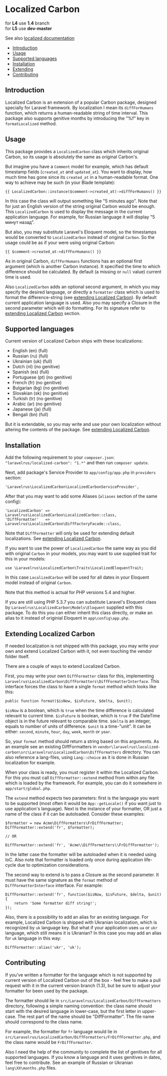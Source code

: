 # Localized Carbon

for **L4** use **1.4** branch   
for **L5** use **dev-master**

See also [localized documentation](docs)

+ [Introduction](#intro)
+ [Usage](#usage)
+ [Supported languages](#languages)
+ [Installation](#installation)
+ [Extending](#extending)
+ [Contributing](#contributing)

<a name="intro"></a>
## Introduction

Localized Carbon is an extension of a popular Carbon package, designed specially for Laravel framework. By localization I mean its `diffForHumans` function, which returns a human-readable string of time interval. This package also supports genitive months by introducing the "%f" key in `formatLocalized` method.

<a name="usage"></a>
## Usage

This package provides a `LocalizedCarbon` class which inherits original Carbon, so its usage is absolutely the same as original Carbon's.

But imagine you have a `Comment` model for example, which has default timestamp fields (`created_at` and `updated_at`). You want to display, how much time has gone since its `created_at` in a human-readable format. One way to achieve may be such (in your Blade template):

```
{{ LocalizedCarbon::instance($comment->created_at)->diffForHumans() }}
```

In this case the class will output something like "5 minutes ago". Note that for just an English version of the string original Carbon would be enough. This `LocalizedCarbon` is used to display the message in the current application language. For example, for Russian language it will display "5 минут назад".

But also, you may substitute Laravel's Eloquent model, so the timestamps would be converted to `LocalizedCarbon` instead of original `Carbon`. So the usage could be as if your were using original Carbon:

```
{{ $comment->created_at->diffForHumans() }}
```

As in original Carbon, `diffForHumans` functions has an optional first argument (which is another Carbon instance). It specified the time to which difference should be calculated. By default (a missing or `null` value) current time is used.

Also `LocalizedCarbon` adds an optional second argument, in which you may specify the desired language, or directly a `formatter` class which is used to format the difference-string (see [extending Localized Carbon](#extending)). By default current application language is used. Also you may specify a Closure in the second parameter which will do formatting. For its signature refer to [extending Localized Carbon](#extending) section.

<a name="languages"></a>
## Supported languages

Current version of Localized Carbon ships with these localizations:

+ English (en) (full)
+ Russian (ru) (full)
+ Ukrainian (uk) (full)
+ Dutch (nl) (no genitive)
+ Spanish (es) (full)
+ Portuguese (pt) (no genitive)
+ French (fr) (no genitive)
+ Bulgarian (bg) (no genitive)
+ Slovakian (sk) (no genitive)
+ Turkish (tr) (no genitive)
+ Arabic (ar) (no genitive)
+ Japanese (ja) (full)
+ Bengali (bn) (full)


But it is extendable, so you may write and use your own localization without altering the contents of the package. See [extending Localized Carbon](#extending).

<a name="installation"></a>
## Installation

Add the following requirement to your `composer.json`: `"laravelrus/localized-carbon": "1.*"` and then run `composer update`.

Next, add package's Service Provider to `app/config/app.php` in `providers` section:

```
'Laravelrus\LocalizedCarbon\LocalizedCarbonServiceProvider',
```

After that you may want to add some Aliases (`aliases` section of the same config):

```
'LocalizedCarbon' => Laravelrus\LocalizedCarbon\LocalizedCarbon::class,
'DiffFormatter'   => Laravelrus\LocalizedCarbon\DiffFactoryFacade::class,
```

Note that `DiffFormatter` will only be used for extending default localizations. See [extending Localized Carbon](#extending).

If you want to use the power of `LocalizedCarbon` the same way as you did with original `Carbon` in your models, you may want to use supplied trait for this in your models:

```
use \Laravelrus\LocalizedCarbon\Traits\LocalizedEloquentTrait;
```

In this case `LocalizedCarbon` will be used for all dates in your Eloquent model instead of original `Carbon`.

Note that this method is actual for PHP versions 5.4 and higher.

If you are still using PHP 5.3.7 you can substitute Laravel's Eloquent class by `Laravelrus\LocalizedCarbon\Models\Eloquent` supplied with this package. To do this you can either inherit this class directly, or make an alias to it instead of originial Eloquent in `app\config\app.php`.

<a name="extending"></a>
## Extending Localized Carbon

If needed localization is not shipped with this package, you may write your own and extend Localized Carbon with it, not even touching the vendor folder itself.

There are a couple of ways to extend Localized Carbon.

First, you may write your own `DiffFormatter` class for this, implementing `Laravelrus\LocalizedCarbon\DiffFormatters\DiffFormatterInterface`. This interface forces the class to have a single `format` method which looks like this:

```
public function format($isNow, $isFuture, $delta, $unit);
```

`$isNow` is a boolean, which is `true` when the time difference is calculated relevant to current time.
`$isFuture` is boolean, which is `true` if the DateTime object is in the future relevant to comparable time.
`$delta` is an integer, equals to number of units of difference.
`$unit` is a time-"unit". It can be either: `second`, `minute`, `hour`, `day`, `week`, `month` or `year`.

So, your `format` method should return a string based on this arguments. As an example see an existing DiffFormatters in `vendor\laravelrus\localized-carbon\src\Laravelrus\LocalizedCarbon\DiffFormatters` directory. You can also reference a lang-files, using `Lang::choice` as it is done in Russian localization for example.

When your class is ready, you must register it within the Localized Carbon. For this you must call `DiffFormatter::extend` method from within any file which is loaded by the framework. For example, you can do it somewhere in `app/start/global.php`.

The `extend` method expects two parameters: first is the language you want to be supported (most often it would be `App::getLocale()` if you want just to use application's language). Next is the instance of your formatter, OR just a name of the class if it can be autoloaded. Consider these examples:

```
$formatter = new Acme\DiffFormatters\FrDiffFormatter;
DiffFormatter::extend('fr', $formatter);

// OR

DiffFormatter::extend('fr', 'Acme\\DiffFormatters\\FrDiffFormatter');
```

In the latter case the formatter will be autoloaded when it is needed using IoC. Also note that formatter is loaded only once during application life-cycle due to optimization considerations.

The second way to extend is to pass a Closure as the second parameter. It must have the same signature as the `format` method of `DiffFormatterInterface` interface. For example:

```
DiffFormatter::extend('fr', function($isNow, $isFuture, $delta, $unit) {
    return 'Some formatter diff string!';
});
```

Also, there is a possibility to add an alias for an existing language. For example, Localized Carbon is shipped with Ukranian localization, which is recognized by `uk` language key. But what if your application uses `ua` or `ukr` language, which still means it is Ukranian? In this case you may add an alias for `uk` language in this way:

```
DiffFormatter::alias('ukr', 'uk');
```

<a name="contributing"></a>
## Contributing

If you've written a formatter for the language which is not supported by current version of Localized Carbon out of the box - feel free to make a pull request with it in the current version branch (1.3), but be sure to adjust your formatter for been used by the package.

The formatter should lie in `src/Laravelrus/LocalizedCarbon/DiffFormatters` directory, following a simple naming convention: the class name should start with the desired language in lower-case, but the first letter in upper-case. The rest part of the name should be "DiffFormatter". The file name should correspond to the class name.

For example, the formatter for `fr` language would lie in `src/Laravelrus/LocalizedCarbon/DiffFormatters/FrDiffFormatter.php`, and the class name would be `FrDiffFormatter`.

Also I need the help of the community to complete the list of genitives for all supported languages. If you know a language and it uses genitives in dates, feel free to contribute. See an example of Russian or Ukranian `lang\XX\months.php` files.
